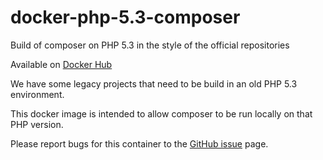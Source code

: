 # docker-php-5.3-composer
Build of composer on PHP 5.3 in the style of the official repositories

Available on [Docker Hub](https://hub.docker.com/r/tomsowerby/php-5.3-composer/)

We have some legacy projects that need to be build in an old PHP 5.3 environment.

This docker image is intended to allow composer to be run locally on that PHP version.


Please report bugs for this container to the [GitHub issue](https://github.com/tomsowerby/docker-php-5.3-composer/issues) page.